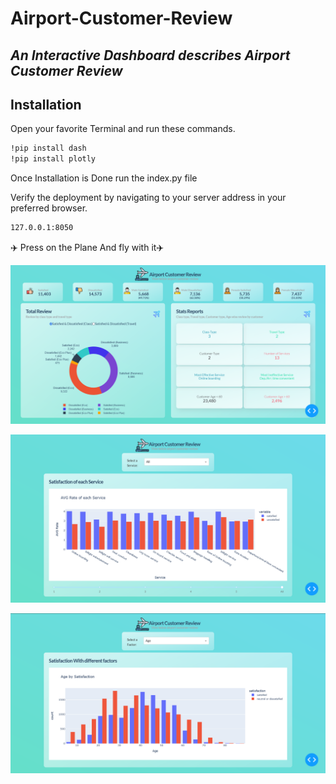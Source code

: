 # Airport-Customer-Review
## _An Interactive Dashboard describes Airport Customer Review_

## Installation
Open your favorite Terminal and run these commands.
```sh
!pip install dash
!pip install plotly
```
Once Installation is Done run the index.py file

Verify the deployment by navigating to your server address in
your preferred browser.

```sh
127.0.0.1:8050
```
✈️ Press on the Plane And fly with it✈️

![Alt text](ScreenShots\main.png?raw=true "Main Page")

![Alt text](ScreenShots\page-1.png?raw=true "Page 1")

![Alt text](ScreenShots\page-2.png?raw=true "Page 2")